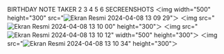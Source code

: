 BIRTHDAY NOTE TAKER
2
3
4
5
6
SECREENSHOTS
＜img width="500" height="300" src="![Ekran Resmi 2024-04-08 13 09 29](https://github.com/ENGUDAR/BirthdayNoteSaverApp/assets/132808169/662bde92-4eff-482f-ae57-b3db65bea5e1)"＞
＜img src="![Ekran Resmi 2024-04-08 13 10 00](https://github.com/ENGUDAR/BirthdayNoteSaverApp/assets/132808169/d08e07c4-6672-4537-aff7-ad9c1047d122)" height="300"＞
＜img src="![Ekran Resmi 2024-04-08 13 10 12](https://github.com/ENGUDAR/BirthdayNoteSaverApp/assets/132808169/2465367e-6baa-414f-b2f2-f1e04281a118)" width="500" height="300"＞
＜img src="![Ekran Resmi 2024-04-08 13 10 34](https://github.com/ENGUDAR/BirthdayNoteSaverApp/assets/132808169/d3070625-5b1d-45fb-bdd0-68272793b501)" height="300"＞


